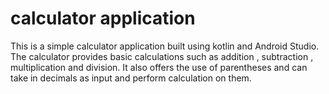 # calculator application
This is a simple calculator application built using kotlin and Android Studio. 
The calculator provides basic calculations such as addition , subtraction , multiplication and division.
It also offers the use of parentheses and can take in decimals as input and perform calculation on them.
